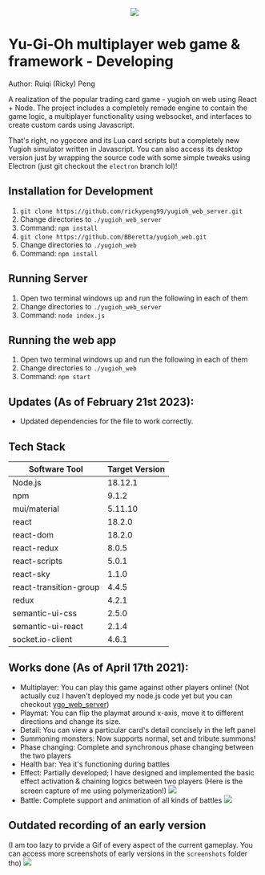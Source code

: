 <p align="center">
<img src="screenshots/yugioh_screen.png" /><br>
</p>

# Yu-Gi-Oh multiplayer web game & framework - Developing

Author: Ruiqi (Ricky) Peng

A realization of the popular trading card game - yugioh on web using React + Node. The project includes a completely remade engine to contain the game logic, a multiplayer functionality using websocket, and interfaces to create custom cards using Javascript. 

That's right, no ygocore and its Lua card scripts but a completely new Yugioh simulator written in Javascript. You can also access its desktop version just by wrapping the source code with some simple tweaks using Electron (just git checkout the `electron` branch lol)!

## Installation for Development
1. `git clone https://github.com/rickypeng99/yugioh_web_server.git`
2. Change directories to `./yugioh_web_server`
3. Command: `npm install`
4. `git clone https://github.com/BBeretta/yugioh_web.git`
4. Change directories to `./yugioh_web`
5. Command: `npm install`

## Running Server
1. Open two terminal windows up and run the following in each of them
2. Change directories to `./yugioh_web_server`
3. Command: `node index.js`

## Running the web app
1. Open two terminal windows up and run the following in each of them
2. Change directories to `./yugioh_web`
3. Command: `npm start`

## Updates (As of February 21st 2023):
- Updated dependencies for the file to work correctly.

## Tech Stack
| Software Tool | Target Version |
| --- | --- |
| Node.js | 18.12.1 |
| npm | 9.1.2 |
| mui/material | 5.11.10 |
| react | 18.2.0 |
| react-dom | 18.2.0 |
| react-redux | 8.0.5 |
| react-scripts | 5.0.1 |
| react-sky | 1.1.0 | --force (not compatible for React^18)
| react-transition-group | 4.4.5 |
| redux | 4.2.1 |
| semantic-ui-css | 2.5.0 |
| semantic-ui-react | 2.1.4 |
| socket.io-client | 4.6.1 |

## Works done (As of April 17th 2021):
 - Multiplayer: You can play this game against other players online! (Not actually cuz I haven't deployed my node.js code yet but you can checkout [ygo_web_server](https://github.com/rickypeng99/yugioh_web_server))
 - Playmat: You can flip the playmat around x-axis, move it to different directions and change its size.
 - Detail: You can view a particular card's detail concisely in the left panel
 - Summoning monsters: Now supports normal, set and tribute summons!
 - Phase changing: Complete and synchronous phase changing between the two players
 - Health bar: Yea it's functioning during battles
 - Effect: Partially developed; I have designed and implemented the basic effect activation & chaining logics between two players (Here is the screen capture of me using polymerization!)
 ![](screenshots/yugioh_fusion.gif)
 - Battle: Complete support and animation of all kinds of battles
 ![](screenshots/yugioh5.gif)



 ## Outdated recording of an early version
  (I am too lazy to prvide a Gif of every aspect of the current gameplay. You can access more screenshots of early versions in the `screenshots` folder tho)
  ![](screenshots/yugioh.gif)

